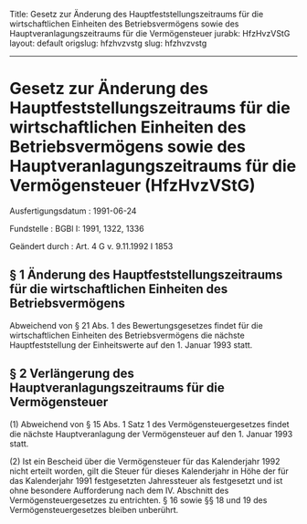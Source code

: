Title: Gesetz zur Änderung des Hauptfeststellungszeitraums für die wirtschaftlichen
  Einheiten des Betriebsvermögens sowie des Hauptveranlagungszeitraums für die Vermögensteuer
jurabk: HfzHvzVStG
layout: default
origslug: hfzhvzvstg
slug: hfzhvzvstg

---

# Gesetz zur Änderung des Hauptfeststellungszeitraums für die wirtschaftlichen Einheiten des Betriebsvermögens sowie des Hauptveranlagungszeitraums für die Vermögensteuer (HfzHvzVStG)

Ausfertigungsdatum
:   1991-06-24

Fundstelle
:   BGBl I: 1991, 1322, 1336

Geändert durch
:   Art. 4 G v. 9.11.1992 I 1853


## § 1 Änderung des Hauptfeststellungszeitraums für die wirtschaftlichen Einheiten des Betriebsvermögens

Abweichend von § 21 Abs. 1 des Bewertungsgesetzes findet für die
wirtschaftlichen Einheiten des Betriebsvermögens die nächste
Hauptfeststellung der Einheitswerte auf den 1. Januar 1993 statt.


## § 2 Verlängerung des Hauptveranlagungszeitraums für die Vermögensteuer

(1) Abweichend von § 15 Abs. 1 Satz 1 des Vermögensteuergesetzes
findet die nächste Hauptveranlagung der Vermögensteuer auf den 1.
Januar 1993 statt.

(2) Ist ein Bescheid über die Vermögensteuer für das Kalenderjahr 1992
nicht erteilt worden, gilt die Steuer für dieses Kalenderjahr in Höhe
der für das Kalenderjahr 1991 festgesetzten Jahressteuer als
festgesetzt und ist ohne besondere Aufforderung nach dem IV. Abschnitt
des Vermögensteuergesetzes zu entrichten. § 16 sowie §§ 18 und 19 des
Vermögensteuergesetzes bleiben unberührt.

